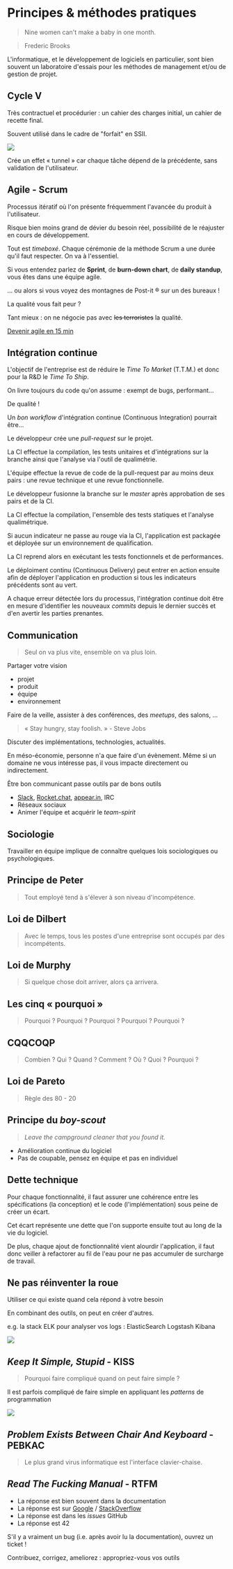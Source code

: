 # Principes & méthodes pratiques


> Nine women can't make a baby in one month.

> Frederic Brooks


L'informatique, et le développement de logiciels en particulier, sont bien souvent un laboratoire d'essais pour les méthodes de management et/ou de gestion de projet.


## Cycle V


Très contractuel et procédurier : un cahier des charges initial, un cahier de recette final.


Souvent utilisé dans le cadre de "forfait" en SSII.


![](/doc/img/cycle_en_v.svg)


Crée un effet « tunnel » car chaque tâche dépend de la précédente, sans validation de l'utilisateur.


## Agile - Scrum


Processus itératif où l'on présente fréquemment l'avancée du produit à l'utilisateur.


Risque bien moins grand de dévier du besoin réel, possibilité de le réajuster en cours de développement.


Tout est *timeboxé*. Chaque cérémonie de la méthode Scrum a une durée qu'il faut respecter. On va à l'essentiel.


Si vous entendez parlez de **Sprint**, de **burn-down chart**, de **daily standup**, vous êtes dans une équipe agile.


... ou alors si vous voyez des montagnes de Post-it ® sur un des bureaux !


La qualité vous fait peur ?

Tant mieux : on ne négocie pas avec ~~les terroristes~~ la qualité.


[Devenir agile en 15 min](https://www.youtube.com/watch?v=3qMpB-UH9kA)


## Intégration continue


L'objectif de l'entreprise est de réduire le *Time To Market* (T.T.M.) et donc pour la R&D le *Time To Ship*.


On livre toujours du code qu'on assume : exempt de bugs, performant...

De qualité !


Un *bon* *workflow* d'intégration continue (Continuous Integration) pourrait être...


Le développeur crée une *pull-request* sur le projet.


La CI effectue la compilation, les tests unitaires et d'intégrations sur la branche ainsi que l'analyse via l'outil de qualimétrie.


L'équipe effectue la revue de code de la pull-request par au moins deux pairs : une revue technique et une revue fonctionnelle.


Le développeur fusionne la branche sur le *master* après approbation de ses pairs et de la CI.


La CI effectue la compilation, l'ensemble des tests statiques et l'analyse qualimétrique.


Si aucun indicateur ne passe au rouge via la CI, l'application est packagée et déployée sur un environnement de qualification.


La CI reprend alors en exécutant les tests fonctionnels et de performances.


Le déploiment continu (Continuous Delivery) peut entrer en action ensuite afin de déployer l'application en production si tous les indicateurs précédents sont au vert.


A chaque erreur détectée lors du processus, l'intégration continue doit être en mesure d'identifier les nouveaux *commits* depuis le dernier succès et d'en avertir les parties prenantes.


## Communication

> Seul on va plus vite, ensemble on va plus loin.


Partager votre vision
* projet
* produit
* équipe
* environnement


Faire de la veille, assister à des conférences, des *meetups*, des salons, ...


> « Stay hungry, stay foolish. » - Steve Jobs


Discuter des implémentations, technologies, actualités.


En méso-économie, personne n'a que faire d'un évènement. Même si un domaine ne vous intéresse pas, il vous impacte directement ou indirectement.


Être bon communicant passe outils par de bons outils


* [Slack](http://www.slack.com), [Rocket.chat](https://rocket.chat), [appear.in](https://appear.in), IRC
* Réseaux sociaux
* Animer l'équipe et acquérir le *team-spirit*


## Sociologie


Travailler en équipe implique de connaître quelques lois sociologiques ou psychologiques.


## Principe de Peter

> Tout employé tend à s'élever à son niveau d'incompétence.


## Loi de Dilbert

> Avec le temps, tous les postes d'une entreprise sont occupés par des incompétents.


## Loi de Murphy

> Si quelque chose doit arriver, alors ça arrivera.


## Les cinq « pourquoi »

> Pourquoi ? Pourquoi ? Pourquoi ? Pourquoi ? Pourquoi ?


## CQQCOQP

> Combien ? Qui ? Quand ? Comment ? Où ? Quoi ? Pourquoi ?


## Loi de Pareto

> Règle des 80 - 20


## Principe du *boy-scout*

> *Leave the campground cleaner that you found it.*


* Amélioration continue du logiciel
* Pas de coupable, pensez en équipe et pas en individuel


## Dette technique


Pour chaque fonctionnalité, il faut assurer une cohérence entre les spécifications (la conception) et le code (l'implémentation) sous peine de créer un écart.


Cet écart représente une dette que l'on supporte ensuite tout au long de la vie du logiciel.


De plus, chaque ajout de fonctionnalité vient alourdir l'application, il faut donc veiller à refactorer au fil de l'eau pour ne pas accumuler de surcharge de travail.


## Ne pas réinventer la roue


Utiliser ce qui existe quand cela répond à votre besoin


En combinant des outils, on peut en créer d'autres.

e.g. la stack ELK pour analyser vos logs : ElasticSearch Logstash Kibana


![](/doc/img/too_busy_to_improve.jpg)


## *Keep It Simple, Stupid* - KISS

> Pourquoi faire compliqué quand on peut faire simple ?


Il est parfois compliqué de faire simple en appliquant les *patterns* de programmation


![](/doc/img/simplicity.jpeg)


## *Problem Exists Between Chair And Keyboard* - PEBKAC

> Le plus grand virus informatique est l'interface clavier-chaise.


## *Read The Fucking Manual* - RTFM


* La réponse est bien souvent dans la documentation
* La réponse est sur [Google](http://lmgtfy.com/?q=google.fr&l=1) / [StackOverflow](http://lmgtfy.com/?q=stacksverflow.com&l=1)
* La réponse est dans les *issues* GitHub
* La réponse est 42


S'il y a vraiment un bug (i.e. après avoir lu la documentation), ouvrez un ticket !


Contribuez, corrigez, ameliorez : appropriez-vous vos outils